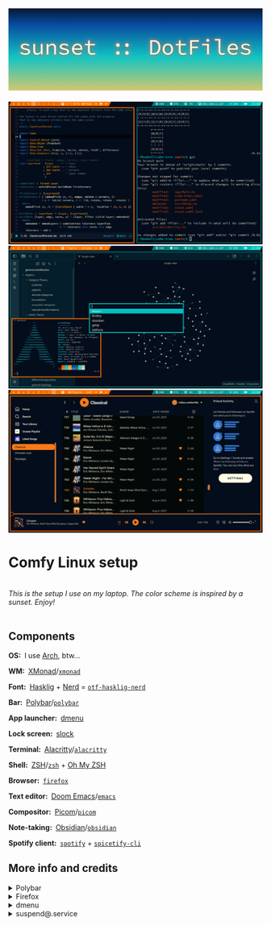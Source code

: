 ![sunset :: DotFiles](img/banner.png)
---
![Emacs and terminal](img/emacs.png)
![Obsidian and Neofetch](img/neofetch_obsidian.png)
![Spicetify](img/spicetify.png)

# Comfy Linux setup
<br />*This is the setup I use on my laptop. The color scheme is inspired by a sunset. Enjoy!*<br /><br />

## Components
**OS:**&ensp;I use [Arch](https://archlinux.org), btw...

**WM:**&ensp;[XMonad](https://xmonad.org)/[`xmonad`](https://archlinux.org/packages/extra/x86_64/xmonad)

**Font:**&ensp;[Hasklig](https://github.com/i-tu/Hasklig) + [Nerd](https://www.nerdfonts.com/) = [`otf-hasklig-nerd`](https://archlinux.org/packages/extra/any/otf-hasklig-nerd/)

**Bar:**&ensp;[Polybar](https://github.com/polybar/polybar)/[`polybar`](https://archlinux.org/packages/extra/x86_64/polybar)

**App launcher:**&ensp;[dmenu](https://tools.suckless.org/dmenu)

**Lock screen:**&ensp;[slock](https://tools.suckless.org/slock)

**Terminal:**&ensp;[Alacritty](https://github.com/alacritty/alacritty)/[`alacritty`](https://archlinux.org/packages/extra/x86_64/alacritty)

**Shell:**&ensp;[ZSH](https://www.zsh.org)/[`zsh`](https://archlinux.org/packages/extra/x86_64/zsh/) + [Oh My ZSH](https://ohmyz.sh)

**Browser:**&ensp;[`firefox`](https://archlinux.org/packages/extra/x86_64/firefox/)

**Text editor:**&ensp;[Doom Emacs](https://doomemacs.org)/[`emacs`](https://archlinux.org/packages/extra/x86_64/emacs)

**Compositor:**&ensp;[Picom](https://github.com/yshui/picom)/[`picom`](https://archlinux.org/packages/extra/x86_64/picom/)

**Note-taking:**&ensp;[Obsidian](https://obsidian.md)/[`obsidian`](https://archlinux.org/packages/extra/x86_64/obsidian/)

**Spotify client:**&ensp;[`spotify`](https://aur.archlinux.org/packages/spotify) + [`spicetify-cli`](https://aur.archlinux.org/packages/spicetify-cli)

## More info and credits
<details>
  <summary>Polybar</summary>
  
  The bar is based on a theme called *shapes* by [adi1090x](https://github.com/adi1090x/polybar-themes).
  
  In addition to the standard modules, the bar uses [`updates-pacman-aurhelper`](https://github.com/polybar/polybar-scripts/tree/master/polybar-scripts/updates-pacman-aurhelper)
  and [`spot-on`](https://github.com/MiksuR/spot-on).
  
</details>

<details>
  <summary>Firefox</summary>

  I add styling to my Firefox instance with userChrome.css.
  It should be placed in the "Profile Directory" specified
  in about:support.

</details>

<details>
  <summary>dmenu</summary>
  
  I use the following patches on dmenu:
  - [border](https://tools.suckless.org/dmenu/patches/border)
  - [center](https://tools.suckless.org/dmenu/patches/center)
  - [xresources](https://tools.suckless.org/dmenu/patches/xresources)
  
  In addition, I use the `run_recent` [script](https://tools.suckless.org/dmenu/scripts).
  
</details>

<details>
  <summary>suspend@.service</summary>
  
  I have included a systemctl service that suspends the laptop when the lid is closed.
  
  The service file should be placed in `/etc/systemd/system/`.
  
  The service is activated by executing `systemctl enable suspend@<username>.service`.
</details>
